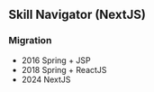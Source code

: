 ## Skill Navigator (NextJS)

### Migration

- 2016 Spring + JSP
- 2018 Spring + ReactJS
- 2024 NextJS